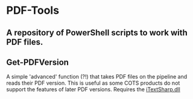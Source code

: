 # PDF-Tools
A repository of PowerShell scripts to work with PDF files.
---
## Get-PDFVersion
A simple 'advanced' function (?!) that takes PDF files on the pipeline and reads their PDF version.
This is useful as some COTS products do not support the features of later PDF versions.
Requires the [iTextSharp.dll](https://github.com/itext/itextsharp "iTextSharp on GitHub")
